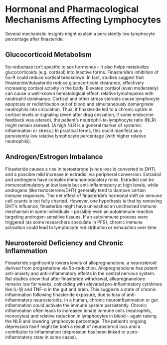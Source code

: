 # Hormonal and Pharmacological Mechanisms Affecting Lymphocytes

Several mechanistic insights might explain a persistently low lymphocyte
percentage after finasteride:

## Glucocorticoid Metabolism

5α-reductase isn’t specific to sex hormones – it also helps metabolize
glucocorticoids (e.g. cortisol) into inactive forms. Finasteride’s inhibition of
5α-R could reduce cortisol breakdown. In fact, studies suggest that
finasteride/dutasteride reduce glucocorticoid clearance, effectively increasing
cortisol activity in the body. Elevated cortisol (even moderately) can cause a
well-known hematological effect: relative lymphopenia with neutrophil dominance.
Cortisol and other stress steroids cause lymphocyte apoptosis or redistribution
out of blood and simultaneously demarginate neutrophils into circulation. Thus,
if finasteride led to a chronic uptick in cortisol levels or signaling (even
after drug cessation, if some endocrine feedback was altered), the patient’s
neutrophil-to-lymphocyte ratio (NLR) might remain skewed. (A high NLR is a
general marker of systemic inflammation or stress.) In practical terms, this
could manifest as a persistently low relative lymphocyte percentage (with
higher relative neutrophils).

## Androgen/Estrogen Imbalance

Finasteride causes a rise in testosterone (since less is converted to DHT) and a
possible mild increase in estradiol via peripheral conversion. Estradiol and
androgens have complex immunomodulatory roles. Estradiol can be
immunostimulatory at low levels but anti-inflammatory at high levels, while
androgens (like testosterone/DHT) generally tend to dampen certain immune
responses. The net effect of finasteride’s hormonal shift on immune cell counts
is not fully charted. However, one hypothesis is that by removing DHT’s
influence, finasteride might have unleashed an unchecked immune mechanism in
some individuals – possibly even an autoimmune reaction targeting
androgen-sensitive tissues. If an autoimmune process were triggered (as some
researchers speculate in PFS), chronic immune activation could lead to
lymphocyte redistribution or exhaustion over time.

## Neurosteroid Deficiency and Chronic Inflammation

Finasteride significantly lowers levels of allopregnanolone, a neurosteroid
derived from progesterone via 5α-reduction. Allopregnanolone has potent
anti-anxiety and anti-inflammatory effects in the central nervous system. Rat
studies show that after finasteride withdrawal, allopregnanolone remains low for
weeks, coinciding with elevated pro-inflammatory cytokines like IL-1β and TNF-α
in the gut and brain. This suggests a state of chronic inflammation following
finasteride exposure, due to loss of anti-inflammatory neurosteroids. In a
human, chronic neuroinflammation or gut inflammation could activate the immune
system persistently. Chronic inflammation often leads to increased innate immune
cells (neutrophils, monocytes) and relative reduction in lymphocytes in blood –
again raising the NLR and lowering lymphocyte percentage. The patient’s ongoing
depression itself might be both a result of neurosteroid loss and a contributor
to inflammation (depression has been linked to a pro-inflammatory state in some
cases).
